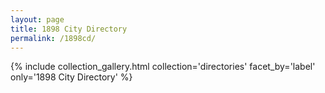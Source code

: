 ```yaml
---
layout: page
title: 1898 City Directory
permalink: /1898cd/
---
```


{% include collection_gallery.html collection='directories' facet_by='label' only='1898 City Directory' %}
